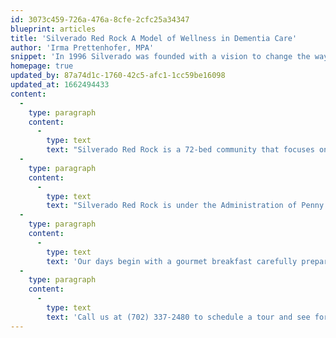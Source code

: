 ```yaml
---
id: 3073c459-726a-476a-8cfe-2cfc25a34347
blueprint: articles
title: 'Silverado Red Rock A Model of Wellness in Dementia Care'
author: 'Irma Prettenhofer, MPA'
snippet: 'In 1996 Silverado was founded with a vision to change the way the world cares for and perceives people with cognitive decline. Their ideals – rooted in compassion, clinical excellence, and dignity through helping people find their purpose- made a difference instantly. The difference was noted by both residents and family, who rediscovered loved ones they had they had lost to the disease. More than 20 years later, with the addition of in-home and hospice services, Silverado continues to lead the way.'
homepage: true
updated_by: 87a74d1c-1760-42c5-afc1-1cc59be16098
updated_at: 1662494433
content:
  -
    type: paragraph
    content:
      -
        type: text
        text: "Silverado Red Rock is a 72-bed community that focuses on memory care.\_ Memory care is a specialized living community for individuals that have been diagnosed with dementia. The Silverado experience as many refer to our model is a neighborhood community where residents live alongside others whose abilities match their own. When Silverado was implemented in 1996 the vision was to create a community with purpose and passion."
  -
    type: paragraph
    content:
      -
        type: text
        text: "Silverado Red Rock is under the Administration of Penny Munn, who has a commitment to excellence and is well respected in the Las Vegas community. Under her leadership, we are the first Silverado in Las Vegas and are honored to be here. We offer an innovative approach to the care of your loved one with dementia based on two principles. The first is that Love is greater than Fear- thereby focusing on the positive and facing dementia with a fearless attitude.\_ The second is the concept of Normalization where the resident is seen as a normal individual capable of achieving whatever their heart desires at their own cognitive and acuity level. We are in an inter-generational community, and we also embrace a pet-friendly environment. Penny even hand-picked a rescue dog named Bob that has brought endless cuddles and smiles to our residents."
  -
    type: paragraph
    content:
      -
        type: text
        text: 'Our days begin with a gourmet breakfast carefully prepared by our chefs to meet the nutritional needs of our residents. Like you and I, they prepare for the daily routines and join travel clubs, cooking engagements, art therapy, community outings, cognitive exercises, and physical activities to engage in a holistic approach to life. All join in our restaurant-style dining room for lunch and dinner to discuss their activities and enjoy each other’s company. Families are welcome at any time, and they get to have meals and continue the communion and conversations with their loved ones. Silverado meets dementia with an attitude of determination to provide a life that is enriched for our residents. Just because they have a dementia diagnosis does not mean they cannot live life to the fullest. As leaders in the field of dementia, we provide community-wide events to help continue the dialogues and provide education and advocacy for our families and community partners.'
  -
    type: paragraph
    content:
      -
        type: text
        text: 'Call us at (702) 337-2480 to schedule a tour and see for yourself how Silverado is raising the bar on care for dementia and memory care in general. Better yet, come to our Family Fridays and join us for a barbeque lunch and make memories with our Silverado family.'
---
```

